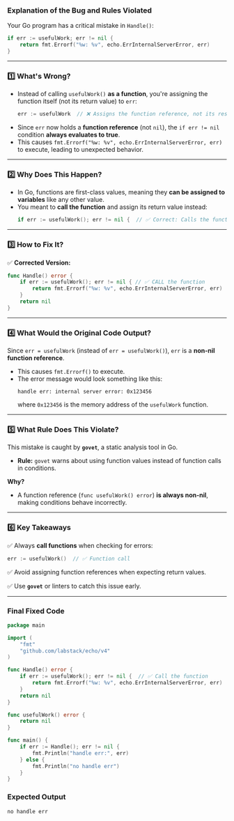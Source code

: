 ### **Explanation of the Bug and Rules Violated**

Your Go program has a critical mistake in `Handle()`:

```go
if err := usefulWork; err != nil {
    return fmt.Errorf("%w: %v", echo.ErrInternalServerError, err)
}
```

---

### **1️⃣ What's Wrong?**
- Instead of calling `usefulWork()` **as a function**, you're assigning the function itself (not its return value) to `err`:
  ```go
  err := usefulWork  // ❌ Assigns the function reference, not its result
  ```
- Since `err` now holds a **function reference** (not `nil`), the `if err != nil` condition **always evaluates to true**.
- This causes `fmt.Errorf("%w: %v", echo.ErrInternalServerError, err)` to execute, leading to unexpected behavior.

---

### **2️⃣ Why Does This Happen?**
- In Go, functions are first-class values, meaning they **can be assigned to variables** like any other value.
- You meant to **call the function** and assign its return value instead:
  ```go
  if err := usefulWork(); err != nil {  // ✅ Correct: Calls the function
  ```

---

### **3️⃣ How to Fix It?**
✅ **Corrected Version:**
```go
func Handle() error {
	if err := usefulWork(); err != nil { // ✅ CALL the function
		return fmt.Errorf("%w: %v", echo.ErrInternalServerError, err)
	}
	return nil
}
```

---

### **4️⃣ What Would the Original Code Output?**
Since `err = usefulWork` (instead of `err = usefulWork()`), `err` is a **non-nil function reference**.

- This causes `fmt.Errorf()` to execute.
- The error message would look something like this:
  ```
  handle err: internal server error: 0x123456
  ```
  where `0x123456` is the memory address of the `usefulWork` function.

---

### **5️⃣ What Rule Does This Violate?**
This mistake is caught by **`govet`**, a static analysis tool in Go.

- **Rule:** `govet` warns about using function values instead of function calls in conditions.

**Why?**
- A function reference (`func usefulWork() error`) **is always non-nil**, making conditions behave incorrectly.

---

### **6️⃣ Key Takeaways**
✅ Always **call functions** when checking for errors:
   ```go
   err := usefulWork()  // ✅ Function call
   ```

✅ Avoid assigning function references when expecting return values.

✅ Use **`govet`** or linters to catch this issue early.

---

### **Final Fixed Code**
```go
package main

import (
	"fmt"
	"github.com/labstack/echo/v4"
)

func Handle() error {
	if err := usefulWork(); err != nil {  // ✅ Call the function
		return fmt.Errorf("%w: %v", echo.ErrInternalServerError, err)
	}
	return nil
}

func usefulWork() error {
	return nil
}

func main() {
	if err := Handle(); err != nil {
		fmt.Println("handle err:", err)
	} else {
		fmt.Println("no handle err")
	}
}
```

### **Expected Output**
```
no handle err
```